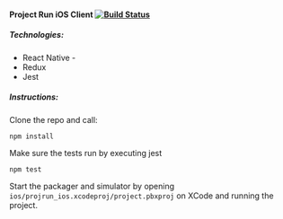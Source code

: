 #### Project Run iOS Client [![Build Status](https://www.bitrise.io/app/f37f7660c284ec3a.svg?token=KYs8nW6vMXqRHUcTFcg8rA&branch=redux)](https://www.bitrise.io/app/f37f7660c284ec3a)

##### Technologies:
* React Native -
* Redux
* Jest

##### Instructions:

Clone the repo and call:

```shell
npm install
```

Make sure the tests run by executing jest

```shell
npm test
```

Start the packager and simulator by opening `ios/projrun_ios.xcodeproj/project.pbxproj`
on XCode and running the project.
